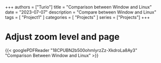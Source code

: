 +++
authors = ["Turio"]
title = "Comparison between Window and Linux"
date = "2023-07-07"
description = "Compare between Window and Linux"
tags = [
    "Project1"
]
categories = [
    "Projects"
]
series = ["Projects"]
+++


# Adjust zoom level and page
{{< googlePDFReader "18CPUBN2b500ohmlyrzZz-XkdroLa8Ay3" "Comparison Between Window and Linux" >}}

